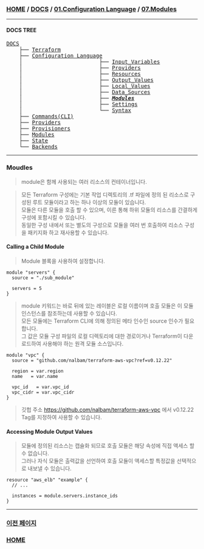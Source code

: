 ### [HOME](https://github.com/YGCHO-repo/Terraform/blob/main/README.md) / [DOCS](https://github.com/YGCHO-repo/Terraform/blob/main/DOCS/README.md) / [01.Configuration Language](https://github.com/YGCHO-repo/Terraform/blob/main/DOCS/01_Configuration_Language/README.md) / [07.Modules](https://github.com/YGCHO-repo/Terraform/blob/main/DOCS/01_Configuration_Language/07_Modules/README.md)

---

#### DOCS TREE

<pre>
<a href = "https://github.com/YGCHO-repo/Terraform/blob/main/DOCS/README.md">DOCS</a>
    ├── <a href = "https://github.com/YGCHO-repo/Terraform/blob/main/DOCS/00_Terraform/README.md">Terraform</a>
    ├── <a href = "https://github.com/YGCHO-repo/Terraform/blob/main/DOCS/01_Configuration_Language/README.md">Configuration Language</a>
    │                        ├── <a href = "https://github.com/YGCHO-repo/Terraform/blob/main/DOCS/01_Configuration_Language/01_Input_Variables/README.md">Input_Variables</a>
    │                        ├── <a href = "https://github.com/YGCHO-repo/Terraform/blob/main/DOCS/01_Configuration_Language/02_Providers/README.md">Providers</a>
    │                        ├── <a href = "https://github.com/YGCHO-repo/Terraform/blob/main/DOCS/01_Configuration_Language/03_Resources/README.md">Resources</a>
    │                        ├── <a href = "https://github.com/YGCHO-repo/Terraform/blob/main/DOCS/01_Configuration_Language/04_Output_Values/README.md">Output_Values</a>
    │                        ├── <a href = "https://github.com/YGCHO-repo/Terraform/blob/main/DOCS/01_Configuration_Language/05_Local_Values/README.md">Local_Values</a>
    │                        ├── <a href = "https://github.com/YGCHO-repo/Terraform/blob/main/DOCS/01_Configuration_Language/06_Data_Sources/README.md">Data_Sources</a>
    │                        ├── <i><b><a href = "https://github.com/YGCHO-repo/Terraform/blob/main/DOCS/01_Configuration_Language/07_Modules/README.md">Modules</a></b></i>
    │                        ├── <a href = "https://github.com/YGCHO-repo/Terraform/blob/main/DOCS/01_Configuration_Language/08_Settings/README.md">Settings</a>
    │                        └── <a href = "https://github.com/YGCHO-repo/Terraform/blob/main/DOCS/01_Configuration_Language/09_Syntax/README.md">Syntax</a>
    ├── <a href = "https://github.com/YGCHO-repo/Terraform/blob/main/DOCS/02_Commands(CLI)/README.md">Commands(CLI)</a>
    ├── <a href = "https://github.com/YGCHO-repo/Terraform/blob/main/DOCS/03_Providers/README.md">Providers</a>
    ├── <a href = "https://github.com/YGCHO-repo/Terraform/blob/main/DOCS/04_Provisioners/README.md">Provisioners</a>
    ├── <a href = "https://github.com/YGCHO-repo/Terraform/blob/main/DOCS/05_Modules/README.md">Modules</a>
    ├── <a href = "https://github.com/YGCHO-repo/Terraform/blob/main/DOCS/06_State/README.md">State</a>
    └── <a href = "https://github.com/YGCHO-repo/Terraform/blob/main/DOCS/07_Backends/README.md">Backends</a>
</pre>

---

### Moudles

> module은 함께 사용되는 여러 리소스의 컨테이너입니다.

> 모든 Terraform 구성에는 기본 작업 디렉토리의 .tf 파일에 정의 된 리소스로 구성된 루트 모듈이라고 하는 하나 이상의 모듈이 있습니다.  
> 모듈은 다른 모듈을 호출 할 수 있으며, 이른 통해 하위 모듈의 리소스를 간결하게 구성에 포함시킬 수 있습니다.  
> 동일한 구성 내에서 또는 별도의 구성으로 모듈을 여러 번 호출하여 리소스 구성을 패키지화 하고 재사용할 수 있습니다.

#### Calling a Child Module

> Module 블록을 사용하여 설정합니다.

```hcl
module "servers" {
  source = "./sub_module"

  servers = 5
}
```

> module 키워드는 바로 뒤에 있는 레이블은 로컬 이름이며 호출 모듈은 이 모듈 인스턴스를 참조하는데 사용할 수 있습니다.  
> 모든 모듈에는 Terraform CLI에 의해 정의된 메타 인수인 source 인수가 필요합니다.  
>  그 값은 모듈 구성 파일의 로컬 디렉토리에 대한 경로이거나 Terraform이 다운로드하여 사용해야 하는 원격 모듈 소스입니다.

```hcl
module "vpc" {
  source = "github.com/nalbam/terraform-aws-vpc?ref=v0.12.22"

  region = var.region
  name   = var.name

  vpc_id   = var.vpc_id
  vpc_cidr = var.vpc_cidr
}
```

> 깃헙 주소 https://github.com/nalbam/terraform-aws-vpc 에서 v0.12.22 Tag를 지정하여 사용할 수 있습니다.

#### Accessing Module Output Values

> 모듈에 정의된 리소스는 캡슐화 되므로 호출 모듈은 해당 속성에 직접 액세스 할 수 없습니다.  
> 그러나 자식 모듈은 출력값을 선언하여 호출 모듈이 액세스할 특정값을 선택적으로 내보낼 수 있습니다.

```hcl
resource "aws_elb" "example" {
  // ...

  instances = module.servers.instance_ids
}
```

---

### [이전 페이지](https://github.com/YGCHO-repo/Terraform/blob/main/DOCS/01_Configuration_Language/06_Data_Sources/README.md)

### [HOME](https://github.com/YGCHO-repo/Terraform/blob/main/README.md)
